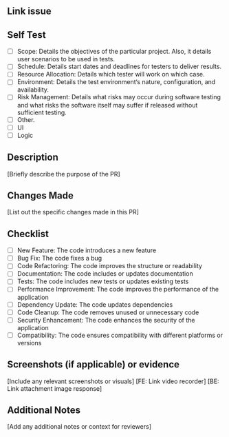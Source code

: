 ## Link issue

## Self Test

- [ ] Scope: Details the objectives of the particular project. Also, it details user scenarios to be used in tests.
- [ ] Schedule: Details start dates and deadlines for testers to deliver results.
- [ ] Resource Allocation: Details which tester will work on which case.
- [ ] Environment: Details the test environment‘s nature, configuration, and availability.
- [ ] Risk Management: Details what risks may occur during software testing and what risks the software itself may suffer if released without sufficient testing.
- [ ] Other.
- [ ] UI
- [ ] Logic

## Description

[Briefly describe the purpose of the PR]

## Changes Made

[List out the specific changes made in this PR]

## Checklist

- [ ] New Feature: The code introduces a new feature
- [ ] Bug Fix: The code fixes a bug
- [ ] Code Refactoring: The code improves the structure or readability
- [ ] Documentation: The code includes or updates documentation
- [ ] Tests: The code includes new tests or updates existing tests
- [ ] Performance Improvement: The code improves the performance of the application
- [ ] Dependency Update: The code updates dependencies
- [ ] Code Cleanup: The code removes unused or unnecessary code
- [ ] Security Enhancement: The code enhances the security of the application
- [ ] Compatibility: The code ensures compatibility with different platforms or versions

## Screenshots (if applicable) or evidence

[Include any relevant screenshots or visuals]
[FE: Link video recorder]
[BE: Link attachment image response]

## Additional Notes

[Add any additional notes or context for reviewers]
